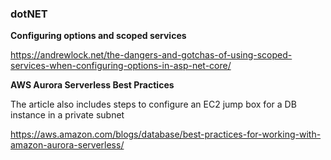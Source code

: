 ### dotNET

**Configuring options and scoped services**

https://andrewlock.net/the-dangers-and-gotchas-of-using-scoped-services-when-configuring-options-in-asp-net-core/

**AWS Aurora Serverless Best Practices**

The article also includes steps to configure an EC2 jump box for a DB instance in a private subnet

https://aws.amazon.com/blogs/database/best-practices-for-working-with-amazon-aurora-serverless/